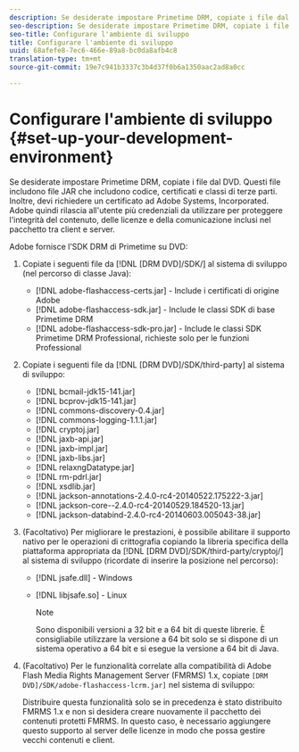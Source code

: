 ```yaml
---
description: Se desiderate impostare Primetime DRM, copiate i file dal DVD. Questi file includono file JAR che includono codice, certificati e classi di terze parti. Inoltre, devi richiedere un certificato ad Adobe Systems, Incorporated. Adobe quindi rilascia all'utente più credenziali da utilizzare per proteggere l'integrità del contenuto, delle licenze e della comunicazione inclusi nel pacchetto tra client e server.
seo-description: Se desiderate impostare Primetime DRM, copiate i file dal DVD. Questi file includono file JAR che includono codice, certificati e classi di terze parti. Inoltre, devi richiedere un certificato ad Adobe Systems, Incorporated. Adobe quindi rilascia all'utente più credenziali da utilizzare per proteggere l'integrità del contenuto, delle licenze e della comunicazione inclusi nel pacchetto tra client e server.
seo-title: Configurare l'ambiente di sviluppo
title: Configurare l'ambiente di sviluppo
uuid: 68afefe8-7ec6-466e-89a8-bc0da8afb4c8
translation-type: tm+mt
source-git-commit: 19e7c941b3337c3b4d37f0b6a1350aac2ad8a0cc

---
```



# Configurare l&#39;ambiente di sviluppo {#set-up-your-development-environment}

Se desiderate impostare Primetime DRM, copiate i file dal DVD. Questi file includono file JAR che includono codice, certificati e classi di terze parti. Inoltre, devi richiedere un certificato ad Adobe Systems, Incorporated. Adobe quindi rilascia all&#39;utente più credenziali da utilizzare per proteggere l&#39;integrità del contenuto, delle licenze e della comunicazione inclusi nel pacchetto tra client e server.

Adobe fornisce l’SDK DRM di Primetime su DVD:

1. Copiate i seguenti file da [!DNL [DRM DVD]/SDK/] al sistema di sviluppo (nel percorso di classe Java):

   * [!DNL adobe-flashaccess-certs.jar] - Include i certificati di origine Adobe
   * [!DNL adobe-flashaccess-sdk.jar] - Include le classi SDK di base Primetime DRM
   * [!DNL adobe-flashaccess-sdk-pro.jar] - Include le classi SDK Primetime DRM Professional, richieste solo per le funzioni Professional

1. Copiate i seguenti file da [!DNL [DRM DVD]/SDK/third-party] al sistema di sviluppo:

   * [!DNL bcmail-jdk15-141.jar]
   * [!DNL bcprov-jdk15-141.jar]
   * [!DNL commons-discovery-0.4.jar]
   * [!DNL commons-logging-1.1.1.jar]
   * [!DNL cryptoj.jar]
   * [!DNL jaxb-api.jar]
   * [!DNL jaxb-impl.jar]
   * [!DNL jaxb-libs.jar]
   * [!DNL relaxngDatatype.jar]
   * [!DNL rm-pdrl.jar]
   * [!DNL xsdlib.jar]
   * [!DNL jackson-annotations-2.4.0-rc4-20140522.175222-3.jar]
   * [!DNL jackson-core--2.4.0-rc4-20140529.184520-13.jar]
   * [!DNL jackson-databind-2.4.0-rc4-20140603.005043-38.jar]

1. (Facoltativo) Per migliorare le prestazioni, è possibile abilitare il supporto nativo per le operazioni di crittografia copiando la libreria specifica della piattaforma appropriata da [!DNL [DRM DVD]/SDK/third-party/cryptoj/] al sistema di sviluppo (ricordate di inserire la posizione nel percorso):

   * [!DNL jsafe.dll] - Windows
   * [!DNL libjsafe.so] - Linux

      >[!NOTE]
      >
      >Sono disponibili versioni a 32 bit e a 64 bit di queste librerie. È consigliabile utilizzare la versione a 64 bit solo se si dispone di un sistema operativo a 64 bit e si esegue la versione a 64 bit di Java.

1. (Facoltativo) Per le funzionalità correlate alla compatibilità di Adobe Flash Media Rights Management Server (FMRMS) 1.x, copiate `[DRM DVD]/SDK/adobe-flashaccess-lcrm.jar]` nel sistema di sviluppo:

   Distribuire questa funzionalità solo se in precedenza è stato distribuito FMRMS 1.x e non si desidera creare nuovamente il pacchetto dei contenuti protetti FMRMS. In questo caso, è necessario aggiungere questo supporto al server delle licenze in modo che possa gestire vecchi contenuti e client.
